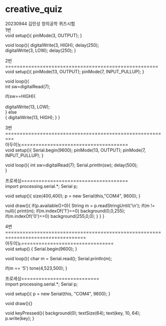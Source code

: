 # creative_quiz
20230944 김민성 창의공학 퀴즈시험<br/>
1번<br/>
void setup(){
  pinMode(3, OUTPUT);
}

void loop(){
  digitalWrite(3, HIGH);
  delay(250);<br/>
  digitalWrite(3, LOW);
  delay(250);
}

2번=====================================================<br/>
void setup(){
  pinMode(13, OUTPUT);
  pinMode(7, INPUT_PULLUP);
}

void loop(){<br/>
  int sw=digitalRead(7);  

  if(sw==HIGH){<br/>           
    digitalWrite(13, LOW);   
  }
  else      
  {
    digitalWrite(13, HIGH);
  }
}

3번=========================================================<br/>
아두이노=====================================<br/>
void setup(){
  Serial.begin(9600);
  pinMode(13, OUTPUT);
  pinMode(7, INPUT_PULLUP);
}

void loop(){
  int sw=digitalRead(7);
  Serial.println(sw);
  delay(500);    
}

프로세싱=====================================<br/>
import processing.serial.*;
Serial p;

void setup(){
  size(400,400);
  p = new Serial(this,"COM4", 9600);
}

void draw(){
  if(p.available()>0){
    String m = p.readStringUntil('\n');
    if(m != null){
       print(m);
       if(m.indexOf('1')==0) background(0,0,255);
       if(m.indexOf('0')==0) background(255,0,0);
    }
  }
}

4번==================================================================================<br/>
아두이노================================<br/>
void setup() {
  Serial.begin(9600);
}

void loop(){
  char m = Serial.read();
    Serial.println(m);

  if(m == '5') tone(4,523,500);
}

프로세싱===========================<br/>
import processing.serial.*;
Serial p;

void setup(){
  p = new Serial(this, "COM4", 9600);
}

void draw(){}

void keyPressed(){
  background(0);
  textSize(64);
  text(key, 10, 64);
  p.write(key);
}
